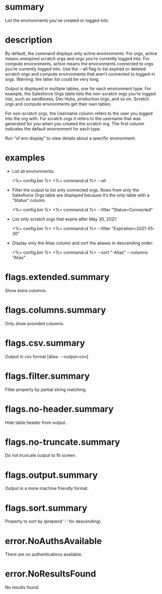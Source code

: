 # summary

List the environments you’ve created or logged into.

# description

By default, the command displays only active environments. For orgs, active means unexpired scratch orgs and orgs you’re currently logged into. For compute environments, active means the environments connected to orgs you’re currently logged into. Use the --all flag to list expired or deleted scratch orgs and compute environments that aren’t connected to logged-in orgs. Warning: the latter list could be very long.

Output is displayed in multiple tables, one for each environment type. For example, the Salesforce Orgs table lists the non-scratch orgs you’re logged into, such as sandboxes, Dev Hubs, production orgs, and so on. Scratch orgs and compute environments get their own tables.

For non-scratch orgs, the Username column refers to the user you logged into the org with. For scratch orgs it refers to the username that was generated for you when you created the scratch org. The first column indicates the default environment for each type.

Run "sf env display" to view details about a specific environment.

# examples

- List all environments:

  <%= config.bin %> <%= command.id %> --all

- Filter the output to list only connected orgs. Rows from only the Salesforce Orgs table are displayed because it’s the only table with a "Status" column.

  <%= config.bin %> <%= command.id %> --filter "Status=Connected"

- List only scratch orgs that expire after May 30, 2021:

  <%= config.bin %> <%= command.id %> --filter "Expiration>2021-05-30"

- Display only the Alias column and sort the aliases in descending order:

  <%= config.bin %> <%= command.id %> --sort "-Alias" --columns "Alias"

# flags.extended.summary

Show extra columns.

# flags.columns.summary

Only show provided columns.

# flags.csv.summary

Output in csv format [alias: --output=csv]

# flags.filter.summary

Filter property by partial string matching.

# flags.no-header.summary

Hide table header from output.

# flags.no-truncate.summary

Do not truncate output to fit screen.

# flags.output.summary

Output in a more machine friendly format.

# flags.sort.summary

Property to sort by (prepend '-' for descending).

# error.NoAuthsAvailable

There are no authentications available.

# error.NoResultsFound

No results found.
